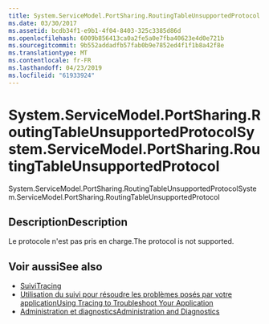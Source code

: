 ```yaml
---
title: System.ServiceModel.PortSharing.RoutingTableUnsupportedProtocol
ms.date: 03/30/2017
ms.assetid: bcdb34f1-e9b1-4f04-8403-325c3385d86d
ms.openlocfilehash: 6009b856413ca0a2fe5a0e7fba40623e4d0e721b
ms.sourcegitcommit: 9b552addadfb57fab0b9e7852ed4f1f1b8a42f8e
ms.translationtype: MT
ms.contentlocale: fr-FR
ms.lasthandoff: 04/23/2019
ms.locfileid: "61933924"
---
```

# <a name="systemservicemodelportsharingroutingtableunsupportedprotocol"></a><span data-ttu-id="56eb5-102">System.ServiceModel.PortSharing.RoutingTableUnsupportedProtocol</span><span class="sxs-lookup"><span data-stu-id="56eb5-102">System.ServiceModel.PortSharing.RoutingTableUnsupportedProtocol</span></span>
<span data-ttu-id="56eb5-103">System.ServiceModel.PortSharing.RoutingTableUnsupportedProtocol</span><span class="sxs-lookup"><span data-stu-id="56eb5-103">System.ServiceModel.PortSharing.RoutingTableUnsupportedProtocol</span></span>  
  
## <a name="description"></a><span data-ttu-id="56eb5-104">Description</span><span class="sxs-lookup"><span data-stu-id="56eb5-104">Description</span></span>  
 <span data-ttu-id="56eb5-105">Le protocole n'est pas pris en charge.</span><span class="sxs-lookup"><span data-stu-id="56eb5-105">The protocol is not supported.</span></span>  
  
## <a name="see-also"></a><span data-ttu-id="56eb5-106">Voir aussi</span><span class="sxs-lookup"><span data-stu-id="56eb5-106">See also</span></span>

- [<span data-ttu-id="56eb5-107">Suivi</span><span class="sxs-lookup"><span data-stu-id="56eb5-107">Tracing</span></span>](../../../../../docs/framework/wcf/diagnostics/tracing/index.md)
- [<span data-ttu-id="56eb5-108">Utilisation du suivi pour résoudre les problèmes posés par votre application</span><span class="sxs-lookup"><span data-stu-id="56eb5-108">Using Tracing to Troubleshoot Your Application</span></span>](../../../../../docs/framework/wcf/diagnostics/tracing/using-tracing-to-troubleshoot-your-application.md)
- [<span data-ttu-id="56eb5-109">Administration et diagnostics</span><span class="sxs-lookup"><span data-stu-id="56eb5-109">Administration and Diagnostics</span></span>](../../../../../docs/framework/wcf/diagnostics/index.md)
